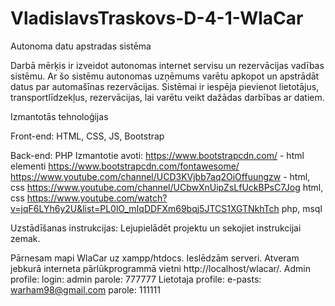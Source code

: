 # VladislavsTraskovs-D-4-1-WlaCar
Autonoma datu apstradas sistēma

Darbā mērķis ir izveidot autonomas internet servisu un rezervācijas vadības sistēmu. Ar šo sistēmu autonomas uzņēmums varētu apkopot un apstrādāt datus par automašīnas rezervācijas. Sistēmai ir iespēja pievienot lietotājus, transportlīdzekļus, rezervācijas, lai varētu veikt dažādas darbības ar datiem.

Izmantotās tehnoloģijas

Front-end: HTML, CSS, JS, Bootstrap

Back-end: PHP Izmantotie avoti: https://www.bootstrapcdn.com/ - html elementi https://www.bootstrapcdn.com/fontawesome/ https://www.youtube.com/channel/UCD3KVjbb7aq2OiOffuungzw - html, css https://www.youtube.com/channel/UCbwXnUipZsLfUckBPsC7Jog html, css https://www.youtube.com/watch?v=jqF6LYh6y2U&list=PL0lO_mIqDDFXm69bqj5JTCS1XGTNkhTch php, msql

Uzstādīšanas instrukcijas: Lejupielādēt projektu un sekojiet instrukcijai zemak.

Pārnesam mapi WlaCar uz xampp/htdocs.
Ieslēdzām serveri.
Atveram jebkurā interneta pārlūkprogrammā vietni http://localhost/wlacar/.
Admin profile: login: admin
parole: 777777 Lietotaja profile: e-pasts: warham98@gmail.com parole: 111111
